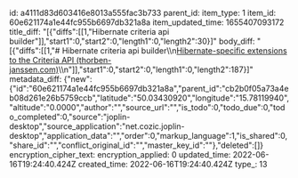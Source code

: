 id: a4111d83d603416e8013a555fac3b733
parent_id: 
item_type: 1
item_id: 60e621174a1e44fc955b6697db321a8a
item_updated_time: 1655407093172
title_diff: "[{\"diffs\":[[1,\"Hibernate criteria api builder\"]],\"start1\":0,\"start2\":0,\"length1\":0,\"length2\":30}]"
body_diff: "[{\"diffs\":[[1,\"# Hibernate criteria api builder\\\n[Hibernate-specific extensions to the Criteria API (thorben-janssen.com)](https://thorben-janssen.com/hibernate-specific-extensions-to-the-criteria-api/)\\\n\"]],\"start1\":0,\"start2\":0,\"length1\":0,\"length2\":187}]"
metadata_diff: {"new":{"id":"60e621174a1e44fc955b6697db321a8a","parent_id":"cb2b0f05a73a4eb08d261e26b5759ccb","latitude":"50.03430920","longitude":"15.78119940","altitude":"0.0000","author":"","source_url":"","is_todo":0,"todo_due":0,"todo_completed":0,"source":"joplin-desktop","source_application":"net.cozic.joplin-desktop","application_data":"","order":0,"markup_language":1,"is_shared":0,"share_id":"","conflict_original_id":"","master_key_id":""},"deleted":[]}
encryption_cipher_text: 
encryption_applied: 0
updated_time: 2022-06-16T19:24:40.424Z
created_time: 2022-06-16T19:24:40.424Z
type_: 13